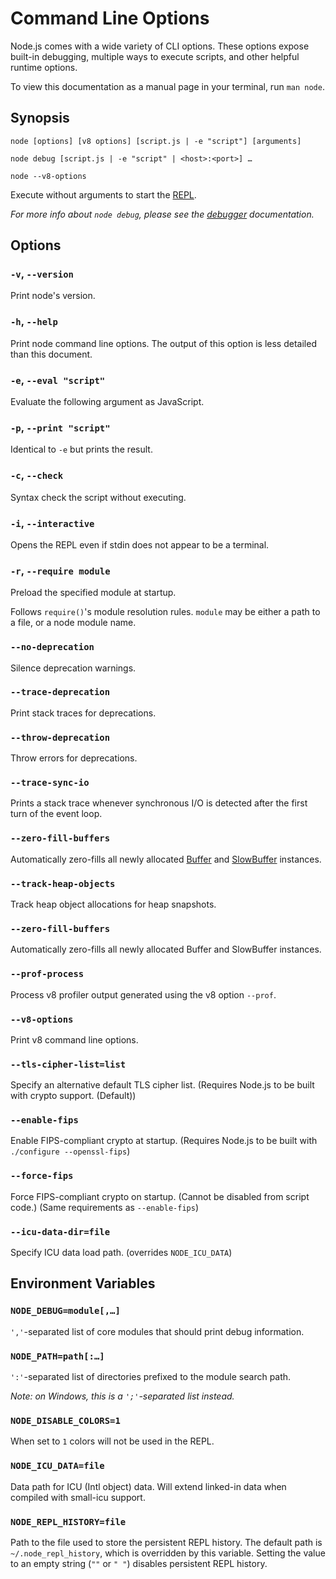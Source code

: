 # Command Line Options

<!--type=misc-->

Node.js comes with a wide variety of CLI options. These options expose built-in
debugging, multiple ways to execute scripts, and other helpful runtime options.

To view this documentation as a manual page in your terminal, run `man node`.


## Synopsis

`node [options] [v8 options] [script.js | -e "script"] [arguments]`

`node debug [script.js | -e "script" | <host>:<port>] …`

`node --v8-options`

Execute without arguments to start the [REPL][].

_For more info about `node debug`, please see the [debugger][] documentation._


## Options

### `-v`, `--version`

Print node's version.


### `-h`, `--help`

Print node command line options.
The output of this option is less detailed than this document.


### `-e`, `--eval "script"`

Evaluate the following argument as JavaScript.


### `-p`, `--print "script"`

Identical to `-e` but prints the result.


### `-c`, `--check`

Syntax check the script without executing.


### `-i`, `--interactive`

Opens the REPL even if stdin does not appear to be a terminal.


### `-r`, `--require module`

Preload the specified module at startup.

Follows `require()`'s module resolution
rules. `module` may be either a path to a file, or a node module name.


### `--no-deprecation`

Silence deprecation warnings.


### `--trace-deprecation`

Print stack traces for deprecations.


### `--throw-deprecation`

Throw errors for deprecations.


### `--trace-sync-io`

Prints a stack trace whenever synchronous I/O is detected after the first turn
of the event loop.


### `--zero-fill-buffers`

Automatically zero-fills all newly allocated [Buffer][] and [SlowBuffer][]
instances.


### `--track-heap-objects`

Track heap object allocations for heap snapshots.

### `--zero-fill-buffers`

Automatically zero-fills all newly allocated Buffer and SlowBuffer instances.

### `--prof-process`

Process v8 profiler output generated using the v8 option `--prof`.


### `--v8-options`

Print v8 command line options.


### `--tls-cipher-list=list`

Specify an alternative default TLS cipher list. (Requires Node.js to be built
with crypto support. (Default))


### `--enable-fips`

Enable FIPS-compliant crypto at startup. (Requires Node.js to be built with
`./configure --openssl-fips`)


### `--force-fips`

Force FIPS-compliant crypto on startup. (Cannot be disabled from script code.)
(Same requirements as `--enable-fips`)


### `--icu-data-dir=file`

Specify ICU data load path. (overrides `NODE_ICU_DATA`)


## Environment Variables

### `NODE_DEBUG=module[,…]`

`','`-separated list of core modules that should print debug information.


### `NODE_PATH=path[:…]`

`':'`-separated list of directories prefixed to the module search path.

_Note: on Windows, this is a `';'`-separated list instead._


### `NODE_DISABLE_COLORS=1`

When set to `1` colors will not be used in the REPL.


### `NODE_ICU_DATA=file`

Data path for ICU (Intl object) data. Will extend linked-in data when compiled
with small-icu support.


### `NODE_REPL_HISTORY=file`

Path to the file used to store the persistent REPL history. The default path is
`~/.node_repl_history`, which is overridden by this variable. Setting the value
to an empty string (`""` or `" "`) disables persistent REPL history.


[Buffer]: buffer.html#buffer_buffer
[debugger]: debugger.html
[REPL]: repl.html
[SlowBuffer]: buffer.html#buffer_class_slowbuffer
